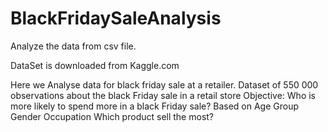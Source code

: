 # BlackFridaySaleAnalysis
Analyze the data from csv file.

DataSet is downloaded from Kaggle.com

Here we Analyse data for black friday sale at a retailer.
Dataset of 550 000 observations about the black Friday sale in a retail store
Objective:
   Who is more likely to spend more in a black Friday sale?
     Based on Age Group
     Gender
     Occupation
   Which product sell the most?
